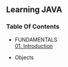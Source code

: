 ## Learning JAVA

### Table Of Contents
- FUNDAMENTALS<br>
  [01. Introduction](/docs/fundamentals/01.%20Introduction.md)

- Objects
